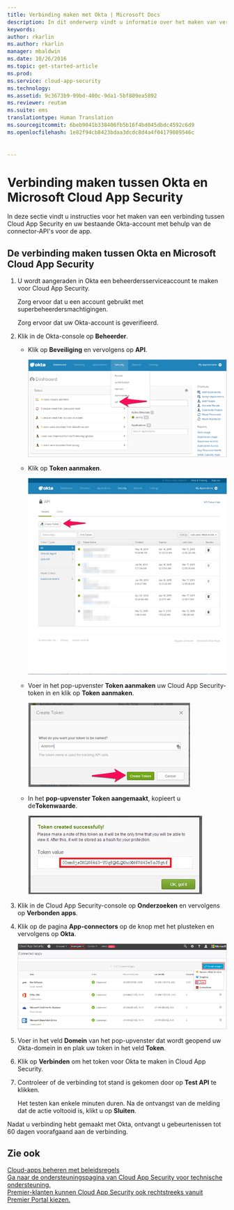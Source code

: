 ```yaml
---
title: Verbinding maken met Okta | Microsoft Docs
description: In dit onderwerp vindt u informatie over het maken van verbinding tussen Okta en Cloud App Security via de API-connector.
keywords: 
author: rkarlin
ms.author: rkarlin
manager: mbaldwin
ms.date: 10/26/2016
ms.topic: get-started-article
ms.prod: 
ms.service: cloud-app-security
ms.technology: 
ms.assetid: 9c3673b9-99bd-400c-9da1-5bf809ea5892
ms.reviewer: reutam
ms.suite: ems
translationtype: Human Translation
ms.sourcegitcommit: 6beb9041b338406fb5b16f4bd045dbdc4592c6d9
ms.openlocfilehash: 1e82f94cb8423bdaa3dcdc8d4a4f04179089546c


---
```


# <a name="connect-okta-to-microsoft-cloud-app-security"></a>Verbinding maken tussen Okta en Microsoft Cloud App Security
In deze sectie vindt u instructies voor het maken van een verbinding tussen Cloud App Security en uw bestaande Okta-account met behulp van de connector-API's voor de app.  
  
## <a name="how-to-connect-okta-to-cloud-app-security"></a>De verbinding maken tussen Okta en Microsoft Cloud App Security  
  
1.  U wordt aangeraden in Okta een beheerdersserviceaccount te maken voor Cloud App Security.  
  
     Zorg ervoor dat u een account gebruikt met superbeheerdersmachtigingen.  
  
     Zorg ervoor dat uw Okta-account is geverifieerd.  
  
2.  Klik in de Okta-console op **Beheerder**.  
  
    -   Klik op **Beveiliging** en vervolgens op **API**.  
  
         ![Okta-API](./media/okta-api.png "okta api")  
  
    -   Klik op **Token aanmaken**.  
  
         ![Okta-token maken](./media/okta-createtoken.jpg "okta createtoken")  
  
    -   Voer in het pop-upvenster **Token aanmaken** uw Cloud App Security-token in en klik op **Token aanmaken**.  
  
         ![Pop-upvenster Okta-token](./media/okta-token-popup.png "okta token popup")  
  
    -   In het **pop-upvenster Token aangemaakt**, kopieert u de**Tokenwaarde**.  
  
         ![Okta-tokenwaarde](./media/okta-token-value.png "okta token value")  
  
3.  Klik in de Cloud App Security-console op **Onderzoeken** en vervolgens op **Verbonden apps**.  
  
4.  Klik op de pagina **App-connectors** op de knop met het plusteken en vervolgens op **Okta**.  
  
     ![Verbinden maken met Okta](./media/connect-okta.png "connect okta")  
  
5.  Voer in het veld **Domein** van het pop-upvenster dat wordt geopend uw Okta-domein in en plak uw token in het veld **Token**.  
  
6.  Klik op **Verbinden** om het token voor Okta te maken in Cloud App Security.  
  
7.  Controleer of de verbinding tot stand is gekomen door op **Test API** te klikken.  
  
     Het testen kan enkele minuten duren. Na de ontvangst van de melding dat de actie voltooid is, klikt u op **Sluiten**.  
  
Nadat u verbinding hebt gemaakt met Okta, ontvangt u gebeurtenissen tot 60 dagen voorafgaand aan de verbinding.
  
## <a name="see-also"></a>Zie ook  
[Cloud-apps beheren met beleidsregels](control-cloud-apps-with-policies.md)   
[Ga naar de ondersteuningspagina van Cloud App Security voor technische ondersteuning.](http://support.microsoft.com/oas/default.aspx?prid=16031)   
[Premier-klanten kunnen Cloud App Security ook rechtstreeks vanuit Premier Portal kiezen.](https://premier.microsoft.com/)  
  
  


<!--HONumber=Nov16_HO5-->


